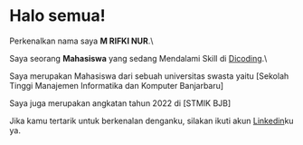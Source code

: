# Halo semua! 

Perkenalkan nama saya **M RIFKI NUR**.\

Saya seorang **Mahasiswa** yang sedang Mendalami Skill di [Dicoding](https://www.dicoding.com/).\

Saya merupakan Mahasiswa dari sebuah universitas swasta yaitu [Sekolah Tinggi Manajemen Informatika dan Komputer Banjarbaru]

Saya juga merupakan angkatan tahun 2022 di [STMIK BJB]

Jika kamu tertarik untuk berkenalan denganku, silakan ikuti akun [Linkedin](https://www.linkedin.com/in/m-rifki-nur/)ku ya.
